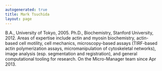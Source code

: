 ```yaml
---
autogenerated: true
title: Mark Tsuchida
layout: page
---
```


B.A., University of Tokyo, 2005. Ph.D., Biochemistry, Stanford
University, 2012. Areas of expertise include actin and myosin
biochemistry, actin-based cell motility, cell mechanics,
microscopy-based assays (TIRF-based actin polymerization assays,
micromanipulation of cytoskeletal networks), image analysis (esp.
segmentation and registration), and general computational tooling for
research. On the Micro-Manager team since Apr 2013.
